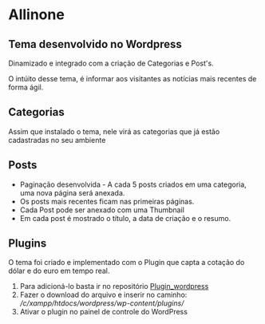 # Allinone
## Tema desenvolvido no **Wordpress**
Dinamizado e integrado com a criação de Categorias e Post's. 

O intúito desse tema, é informar aos visitantes as notícias mais recentes de forma ágil.

## Categorias
   Assim que instalado o tema, nele virá as categorias que já estão cadastradas no seu ambiente

## Posts
* Paginação desenvolvida - A cada 5 posts criados em uma categoria, uma nova página será anexada. 
* Os posts mais recentes ficam nas primeiras páginas.
* Cada Post pode ser anexado com uma Thumbnail
* Em cada post é mostrado o título, a data de criação e o resumo.

## Plugins
   O tema foi criado e implementado com o Plugin que capta a cotação do dólar e do euro em tempo real.

1. Para adicioná-lo basta ir no repositório [Plugin_wordpress](https://github.com/giovanef16-sys/Plugin_wordpress)
2. Fazer o download do arquivo e inserir no caminho: */c/xampp/htdocs/wordpress/wp-content/plugins/*
3. Ativar o plugin no painel de controle do WordPress

